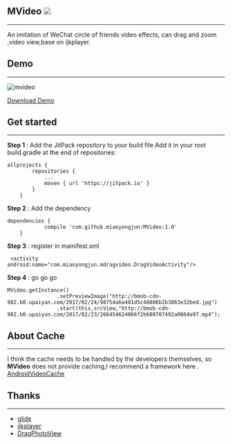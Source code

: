 ## MVideo   [![](https://jitpack.io/v/miaoyongjun/MVideo.svg)](https://jitpack.io/#miaoyongjun/MVideo)

----------

An imitation of WeChat circle of friends video effects,  can drag and zoom ,video view,base on ijkplayer.


## Demo

----------

![mvideo](https://github.com/miaoyongjun/MVideo/blob/master/1.gif?raw=true)

[Download Demo](https://github.com/miaoyongjun/MVideo/releases/download/1.0/app-release.apk)

## Get started

----------

**Step 1**  :  Add the JitPack repository to your build file
Add it in your root build.gradle at the end of repositories:

```
allprojects {
		repositories {
			...
			maven { url 'https://jitpack.io' }
		}
	}
```

**Step 2**  :  Add the dependency

```
dependencies {
	        compile 'com.github.miaoyongjun:MVideo:1.0'
	}
```

**Step 3**   :  register in mainifest.xml

```
 <activity android:name="com.miaoyongjun.mdragvideo.DragVideoActivity"/>
```

**Step 4**  :  go go go

```
MVideo.getInstance()
                .setPreviewImage("http://bmob-cdn-982.b0.upaiyun.com/2017/02/24/98754a6a401d5c48806b2b3863e32bed.jpg")
                .start(this,srcView,"http://bmob-cdn-982.b0.upaiyun.com/2017/02/23/266454624066f2b680707492a0664a97.mp4");

```

## About Cache

----------

I think the cache needs to be handled by the developers themselves, so **MVideo** does not provide caching,I recommend a framework here . [AndroidVideoCache](https://github.com/danikula/AndroidVideoCache)

## Thanks

----------

- [glide](https://github.com/bumptech/glide)
- [ijkplayer](https://github.com/Bilibili/ijkplayer)
- [DragPhotoView](https://github.com/githubwing/DragPhotoView)
